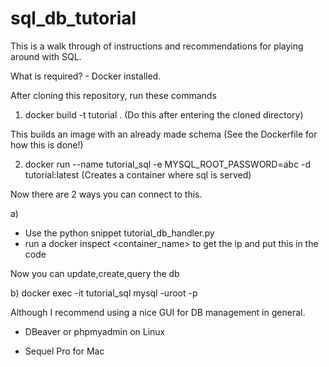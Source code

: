 # sql_db_tutorial

This is a walk through of instructions and recommendations for playing around with SQL.

What is required? - Docker installed.

After cloning this repository, run these commands

1. docker build -t tutorial . (Do this after entering the cloned directory)

This builds an image with an already made schema (See the Dockerfile for how this is done!)

2. docker run --name tutorial_sql -e MYSQL_ROOT_PASSWORD=abc -d tutorial:latest (Creates a container where sql is served)

Now there are 2 ways you can connect to this.

a) 
- Use the python snippet tutorial_db_handler.py
- run a docker inspect <container_name> to get the ip and put this in the code

Now you can update,create,query the db

b) 
docker exec -it tutorial_sql mysql -uroot -p


Although I recommend using a nice GUI for DB management in general.

- DBeaver or phpmyadmin on Linux

- Sequel Pro for Mac
